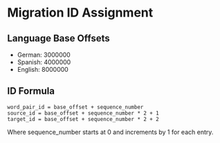 # Migration ID Assignment

## Language Base Offsets

- German: 3000000
- Spanish: 4000000
- English: 8000000

## ID Formula

```
word_pair_id = base_offset + sequence_number
source_id = base_offset + sequence_number * 2 + 1
target_id = base_offset + sequence_number * 2 + 2
```

Where sequence_number starts at 0 and increments by 1 for each entry.
